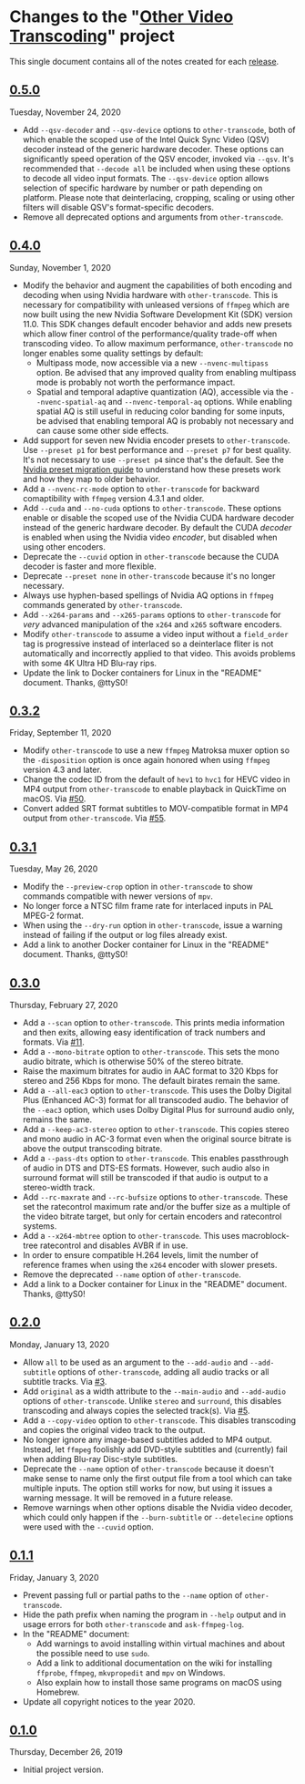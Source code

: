 # Changes to the "[Other Video Transcoding](https://github.com/donmelton/other_video_transcoding)" project

This single document contains all of the notes created for each [release](https://github.com/donmelton/other_video_transcoding/releases).

## [0.5.0](https://github.com/donmelton/other_video_transcoding/releases/tag/0.5.0)

Tuesday, November 24, 2020

* Add `--qsv-decoder` and `--qsv-device` options to `other-transcode`, both of which enable the scoped use of the Intel Quick Sync Video (QSV) decoder instead of the generic hardware decoder. These options can significantly speed operation of the QSV encoder, invoked via `--qsv`. It's recommended that `--decode all` be included when using these options to decode all video input formats. The `--qsv-device` option allows selection of specific hardware by number or path depending on platform. Please note that deinterlacing, cropping, scaling or using other filters will disable QSV's format-specific decoders.
* Remove all deprecated options and arguments from `other-transcode`.

## [0.4.0](https://github.com/donmelton/other_video_transcoding/releases/tag/0.4.0)

Sunday, November 1, 2020

* Modify the behavior and augment the capabilities of both encoding and decoding when using Nvidia hardware with `other-transcode`. This is necessary for compatibility with unleased versions of `ffmpeg` which are now built using the new Nvidia Software Development Kit (SDK) version 11.0. This SDK changes default encoder behavior and adds new presets which allow finer control of the performance/quality trade-off when transcoding video. To allow maximum performance, `other-transcode` no longer enables some quality settings by default:
    * Multipass mode, now accessible via a new `--nvenc-multipass` option. Be advised that any improved quality from enabling multipass mode is probably not worth the performance impact.
    * Spatial and temporal adaptive quantization (AQ), accessible via the `--nvenc-spatial-aq` and `--nvenc-temporal-aq` options. While enabling spatial AQ is still useful in reducing color banding for some inputs, be advised that enabling temporal AQ is probably not necessary and can cause some other side effects.
* Add support for seven new Nvidia encoder presets to `other-transcode`. Use `--preset p1` for best performance and `--preset p7` for best quality. It's not necessary to use `--preset p4` since that's the default. See the [Nvidia preset migration guide](https://docs.nvidia.com/video-technologies/video-codec-sdk/nvenc-preset-migration-guide/index.html) to understand how these presets work and how they map to older behavior.
* Add a `--nvenc-rc-mode` option to `other-transcode` for backward comaptibility with `ffmpeg` version 4.3.1 and older.
* Add `--cuda` and `--no-cuda` options to `other-transcode`. These options enable or disable the scoped use of the Nvidia CUDA hardware decoder instead of the generic hardware decoder. By default the CUDA _decoder_ is enabled when using the Nvidia video _encoder_, but disabled when using other encoders.
* Deprecate the `--cuvid` option in `other-transcode` because the CUDA decoder is faster and more flexible.
* Deprecate `--preset none` in `other-transcode` because it's no longer necessary.
* Always use hyphen-based spellings of Nvidia AQ options in `ffmpeg` commands generated by `other-transcode`.
* Add `--x264-params` and `--x265-params` options to `other-transcode` for _very_ advanced manipulation of the `x264` and `x265` software encoders.
* Modify `other-transcode` to assume a video input without a `field_order` tag is progressive instead of interlaced so a deinterlace fliter is not automatically and incorrectly applied to that video. This avoids problems with some 4K Ultra HD Blu-ray rips.
* Update the link to Docker containers for Linux in the "README" document. Thanks, @ttyS0!

## [0.3.2](https://github.com/donmelton/other_video_transcoding/releases/tag/0.3.2)

Friday, September 11, 2020

* Modify `other-transcode` to use a new `ffmpeg` Matroksa muxer option so the `-disposition` option is once again honored when using `ffmpeg` version 4.3 and later.
* Change the codec ID from the default of `hev1` to `hvc1` for HEVC video in MP4 output from `other-transcode` to enable playback in QuickTime on macOS. Via [ #50](https://github.com/donmelton/other_video_transcoding/issues/50).
* Convert added SRT format subtitles to MOV-compatible format in MP4 output from `other-transcode`. Via [ #55](https://github.com/donmelton/other_video_transcoding/issues/55).

## [0.3.1](https://github.com/donmelton/other_video_transcoding/releases/tag/0.3.1)

Tuesday, May 26, 2020

* Modify the `--preview-crop` option in `other-transcode` to show commands compatible with newer versions of `mpv`.
* No longer force a NTSC film frame rate for interlaced inputs in PAL MPEG-2 format.
* When using the `--dry-run` option in `other-transcode`, issue a warning instead of failing if the output or log files already exist.
* Add a link to another Docker container for Linux in the "README" document. Thanks, @ttyS0!

## [0.3.0](https://github.com/donmelton/other_video_transcoding/releases/tag/0.3.0)

Thursday, February 27, 2020

* Add a `--scan` option to `other-transcode`. This prints media information and then exits, allowing easy identification of track numbers and formats. Via [ #11](https://github.com/donmelton/other_video_transcoding/issues/11).
* Add a `--mono-bitrate` option to `other-transcode`. This sets the mono audio bitrate, which is otherwise 50% of the stereo bitrate.
* Raise the maximum bitrates for audio in AAC format to 320 Kbps for stereo and 256 Kbps for mono. The default birates remain the same.
* Add a `--all-eac3` option to `other-transcode`. This uses the Dolby Digital Plus (Enhanced AC-3) format for all transcoded audio. The behavior of the `--eac3` option, which uses Dolby Digital Plus for surround audio only, remains the same.
* Add a `--keep-ac3-stereo` option to `other-transcode`. This copies stereo and mono audio in AC-3 format even when the original source bitrate is above the output transcoding bitrate.
* Add a `--pass-dts` option to `other-transcode`. This enables passthrough of audio in DTS and DTS-ES formats. However, such audio also in surround format will still be transcoded if that audio is output to a stereo-width track.
* Add `--rc-maxrate` and `--rc-bufsize` options to `other-transcode`. These set the ratecontrol maximum rate and/or the buffer size as a multiple of the video bitrate target, but only for certain encoders and ratecontrol systems.
* Add a `--x264-mbtree` option to `other-transcode`. This uses macroblock-tree ratecontrol and disables AVBR if in use.
* In order to ensure compatible H.264 levels, limit the number of reference frames when using the `x264` encoder with slower presets.
* Remove the deprecated `--name` option of `other-transcode`.
* Add a link to a Docker container for Linux in the "README" document. Thanks, @ttyS0!

## [0.2.0](https://github.com/donmelton/other_video_transcoding/releases/tag/0.2.0)

Monday, January 13, 2020

* Allow `all` to be used as an argument to the `--add-audio` and `--add-subtitle` options of `other-transcode`, adding all audio tracks or all subtitle tracks. Via [ #3](https://github.com/donmelton/other_video_transcoding/issues/3).
* Add `original` as a width attribute to the `--main-audio` and `--add-audio` options of `other-transcode`. Unlike `stereo` and `surround`, this disables transcoding and always copies the selected track(s). Via [ #5](https://github.com/donmelton/other_video_transcoding/issues/5).
* Add a `--copy-video` option to `other-transcode`. This disables transcoding and copies the original video track to the output.
* No longer ignore any image-based subtitles added to MP4 output. Instead, let `ffmpeg` foolishly add DVD-style subtitles and (currently) fail when adding Blu-ray Disc-style subtitles.
* Deprecate the `--name` option of `other-transcode` because it doesn't make sense to name only the first output file from a tool which can take multiple inputs. The option still works for now, but using it issues a warning message. It will be removed in a future release.
* Remove warnings when other options disable the Nvidia video decoder, which could only happen if the `--burn-subtitle` or `--detelecine` options were used with the `--cuvid` option.

## [0.1.1](https://github.com/donmelton/other_video_transcoding/releases/tag/0.1.1)

Friday, January 3, 2020

* Prevent passing full or partial paths to the `--name` option of `other-transcode`.
* Hide the path prefix when naming the program in `--help` output and in usage errors for both `other-transcode` and `ask-ffmpeg-log`.
* In the "README" document:
    * Add warnings to avoid installing within virtual machines and about the possible need to use `sudo`.
    * Add a link to additional documentation on the wiki for installing `ffprobe`, `ffmpeg`, `mkvpropedit` and `mpv` on Windows.
    * Also explain how to install those same programs on macOS using Homebrew.
* Update all copyright notices to the year 2020.

## [0.1.0](https://github.com/donmelton/other_video_transcoding/releases/tag/0.1.0)

Thursday, December 26, 2019

* Initial project version.
